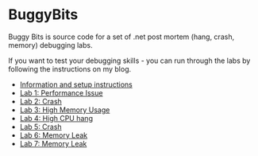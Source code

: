 # BuggyBits

Buggy Bits is source code for a set of .net post mortem (hang, crash, memory) debugging labs.

If you want to test your debugging skills - you can run through the labs by following the instructions on my blog.

- [Information and setup instructions](https://www.tessferrandez.com/debugging/dotnet/labs/2008/02/04/debugging-demos-setup-instructions.html)
- [Lab 1: Performance Issue](https://www.tessferrandez.com/debugging/dotnet/labs/2008/02/04/net-debugging-demos-lab-1.html)
- [Lab 2: Crash](https://www.tessferrandez.com/debugging/dotnet/labs/2008/02/08/net-debugging-demos-lab-2.html)
- [Lab 3: High Memory Usage](https://www.tessferrandez.com/debugging/dotnet/labs/2008/02/15/net-debugging-demos-lab-3.html)
- [Lab 4: High CPU hang](https://www.tessferrandez.com/debugging/dotnet/labs/2008/02/22/net-debugging-demos-lab-4.html)
- [Lab 5: Crash](https://www.tessferrandez.com/debugging/dotnet/labs/2008/03/05/net-debugging-demos-lab-5.html)
- [Lab 6: Memory Leak](https://www.tessferrandez.com/debugging/dotnet/labs/2008/03/17/net-debugging-demos-lab-6.html)
- [Lab 7: Memory Leak](https://www.tessferrandez.com/debugging/dotnet/labs/2008/03/25/net-debugging-demos-lab-7.html)
